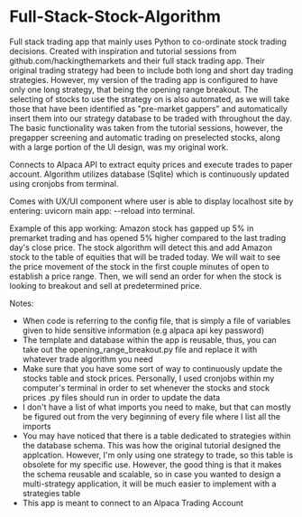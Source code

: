 # Full-Stack-Stock-Algorithm

Full stack trading app that mainly uses Python to co-ordinate stock trading decisions. Created with inspiration and tutorial sessions from github.com/hackingthemarkets and their full stack trading app. Their original trading strategy had been to include both long and short day trading strategies. However, my version of the trading app is configured to have only one long strategy, that being the opening range breakout. The selecting of stocks to use the strategy on is also automated, as we will take those that have been identified as "pre-market gappers" and automatically insert them into our strategy database to be traded with throughout the day. The basic functionality was taken from the tutorial sessions, however, the pregapper screening and automatic trading on preselected stocks, along with a large portion of the UI design, was my original work.  

Connects to Alpaca API to extract equity prices and execute trades to paper account. Algorithm utilizes database (Sqlite) which is continuously updated using cronjobs from terminal. 

Comes with UX/UI component where user is able to display localhost site by entering: uvicorn main app: --reload into terminal.

Example of this app working: Amazon stock has gapped up 5% in premarket trading and has opened 5% higher compared to the last trading day's close price. The stock algorithm will detect this and add Amazon stock to the table of equities that will be traded today. We will wait to see the price movement of the stock in the first couple minutes of open to establish a price range. Then, we will send an order for when the stock is looking to breakout and sell at predetermined price. 

Notes:

- When code is referring to the config file, that is simply a file of variables given to hide sensitive information (e.g alpaca api key password)
- The template and database within the app is reusable, thus, you can take out the opening_range_breakout.py file and replace it with whatever trade algorithm you need
- Make sure that you have some sort of way to continuously update the stocks table and stock prices. Personally, I used cronjobs within my computer's terminal in order to set whenever the stocks and stock prices .py files should run in order to update the data
- I don't have a list of what imports you need to make, but that can mostly be figured out from the very beginning of every file where I list all the imports
- You may have noticed that there is a table dedicated to strategies within the database schema. This was how the original tutorial designed the applcation. However, I'm only using one strategy to trade, so this table is obsolete for my specific use. However, the good thing is that it makes the schema reusable and scalable, so in case you wanted to design a multi-strategy application, it will be much easier to implement with a strategies table 
- This app is meant to connect to an Alpaca Trading Account 

